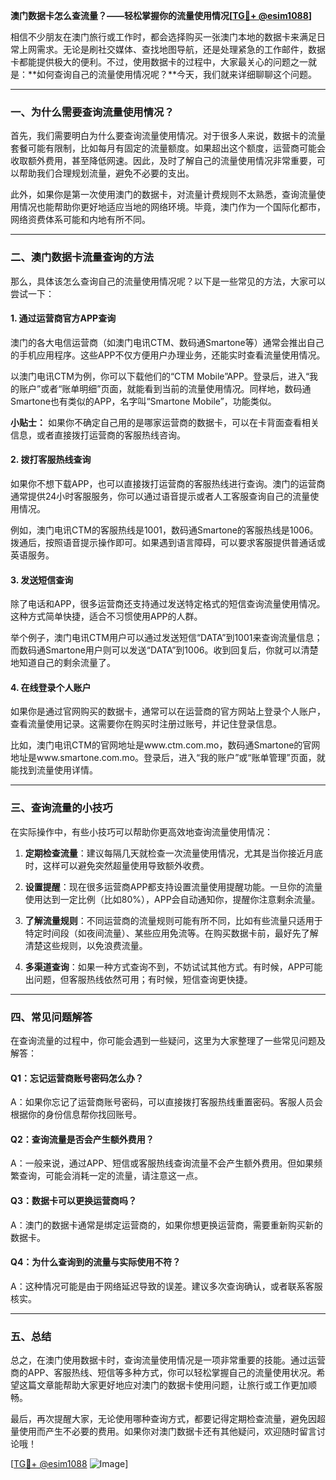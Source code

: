 **澳门数据卡怎么查流量？——轻松掌握你的流量使用情况[[TG💪+ @esim1088](https://t.me/s/esim1088)]**

相信不少朋友在澳门旅行或工作时，都会选择购买一张澳门本地的数据卡来满足日常上网需求。无论是刷社交媒体、查找地图导航，还是处理紧急的工作邮件，数据卡都能提供极大的便利。不过，使用数据卡的过程中，大家最关心的问题之一就是：**如何查询自己的流量使用情况呢？**今天，我们就来详细聊聊这个问题。

---

### **一、为什么需要查询流量使用情况？**

首先，我们需要明白为什么要查询流量使用情况。对于很多人来说，数据卡的流量套餐可能有限制，比如每月有固定的流量额度。如果超出这个额度，运营商可能会收取额外费用，甚至降低网速。因此，及时了解自己的流量使用情况非常重要，可以帮助我们合理规划流量，避免不必要的支出。

此外，如果你是第一次使用澳门的数据卡，对流量计费规则不太熟悉，查询流量使用情况也能帮助你更好地适应当地的网络环境。毕竟，澳门作为一个国际化都市，网络资费体系可能和内地有所不同。

---

### **二、澳门数据卡流量查询的方法**

那么，具体该怎么查询自己的流量使用情况呢？以下是一些常见的方法，大家可以尝试一下：

#### **1. 通过运营商官方APP查询**
澳门的各大电信运营商（如澳门电讯CTM、数码通Smartone等）通常会推出自己的手机应用程序。这些APP不仅方便用户办理业务，还能实时查看流量使用情况。

以澳门电讯CTM为例，你可以下载他们的“CTM Mobile”APP。登录后，进入“我的账户”或者“账单明细”页面，就能看到当前的流量使用情况。同样地，数码通Smartone也有类似的APP，名字叫“Smartone Mobile”，功能类似。

**小贴士：** 如果你不确定自己用的是哪家运营商的数据卡，可以在卡背面查看相关信息，或者直接拨打运营商的客服热线咨询。

#### **2. 拨打客服热线查询**
如果你不想下载APP，也可以直接拨打运营商的客服热线进行查询。澳门的运营商通常提供24小时客服服务，你可以通过语音提示或者人工客服查询自己的流量使用情况。

例如，澳门电讯CTM的客服热线是1001，数码通Smartone的客服热线是1006。拨通后，按照语音提示操作即可。如果遇到语言障碍，可以要求客服提供普通话或英语服务。

#### **3. 发送短信查询**
除了电话和APP，很多运营商还支持通过发送特定格式的短信查询流量使用情况。这种方式简单快捷，适合不习惯使用APP的人群。

举个例子，澳门电讯CTM用户可以通过发送短信“DATA”到1001来查询流量信息；而数码通Smartone用户则可以发送“DATA”到1006。收到回复后，你就可以清楚地知道自己的剩余流量了。

#### **4. 在线登录个人账户**
如果你是通过官网购买的数据卡，通常可以在运营商的官方网站上登录个人账户，查看流量使用记录。这需要你在购买时注册过账号，并记住登录信息。

比如，澳门电讯CTM的官网地址是www.ctm.com.mo，数码通Smartone的官网地址是www.smartone.com.mo。登录后，进入“我的账户”或“账单管理”页面，就能找到流量使用详情。

---

### **三、查询流量的小技巧**

在实际操作中，有些小技巧可以帮助你更高效地查询流量使用情况：

1. **定期检查流量**：建议每隔几天就检查一次流量使用情况，尤其是当你接近月底时，这样可以避免突然超量使用导致额外收费。
   
2. **设置提醒**：现在很多运营商APP都支持设置流量使用提醒功能。一旦你的流量使用达到一定比例（比如80%），APP会自动通知你，提醒你注意剩余流量。

3. **了解流量规则**：不同运营商的流量规则可能有所不同，比如有些流量只适用于特定时间段（如夜间流量）、某些应用免流等。在购买数据卡前，最好先了解清楚这些规则，以免浪费流量。

4. **多渠道查询**：如果一种方式查询不到，不妨试试其他方式。有时候，APP可能出问题，但客服热线依然可用；有时候，短信查询更快捷。

---

### **四、常见问题解答**

在查询流量的过程中，你可能会遇到一些疑问，这里为大家整理了一些常见问题及解答：

#### **Q1：忘记运营商账号密码怎么办？**
A：如果你忘记了运营商账号密码，可以直接拨打客服热线重置密码。客服人员会根据你的身份信息帮你找回账号。

#### **Q2：查询流量是否会产生额外费用？**
A：一般来说，通过APP、短信或客服热线查询流量不会产生额外费用。但如果频繁查询，可能会消耗一定的流量，请注意这一点。

#### **Q3：数据卡可以更换运营商吗？**
A：澳门的数据卡通常是绑定运营商的，如果你想更换运营商，需要重新购买新的数据卡。

#### **Q4：为什么查询到的流量与实际使用不符？**
A：这种情况可能是由于网络延迟导致的误差。建议多次查询确认，或者联系客服核实。

---

### **五、总结**

总之，在澳门使用数据卡时，查询流量使用情况是一项非常重要的技能。通过运营商的APP、客服热线、短信等多种方式，你可以轻松掌握自己的流量使用状况。希望这篇文章能帮助大家更好地应对澳门的数据卡使用问题，让旅行或工作更加顺畅。

最后，再次提醒大家，无论使用哪种查询方式，都要记得定期检查流量，避免因超量使用而产生不必要的费用。如果你对澳门数据卡还有其他疑问，欢迎随时留言讨论哦！

[[TG💪+ @esim1088](https://t.me/s/esim1088) ![Image](https://i.postimg.cc/4NQfJmqS/Snipaste-2025-05-13-00-14-12.png)]